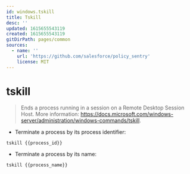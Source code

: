 ```yaml
---
id: windows.tskill
title: Tskill
desc: ''
updated: 1615655543119
created: 1615655543119
gitDirPath: pages/common
sources:
  - name: ''
    url: 'https://github.com/salesforce/policy_sentry'
    license: MIT
---
```

# tskill

> Ends a process running in a session on a Remote Desktop Session Host.
> More information: <https://docs.microsoft.com/windows-server/administration/windows-commands/tskill>.

- Terminate a process by its process identifier:

`tskill {{process_id}}`

- Terminate a process by its name:

`tskill {{process_name}}`

